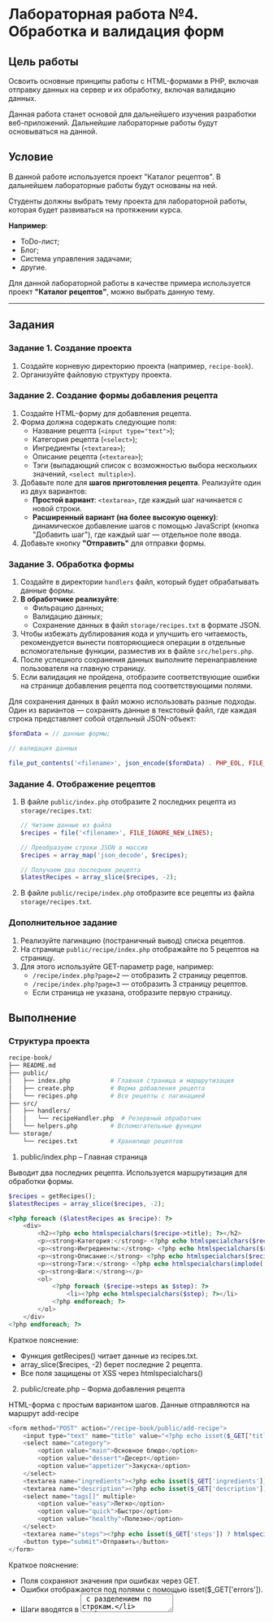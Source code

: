# Лабораторная работа №4. Обработка и валидация форм

## Цель работы

Освоить основные принципы работы с HTML-формами в PHP, включая отправку данных на сервер и их обработку, включая валидацию данных.

Данная работа станет основой для дальнейшего изучения разработки веб-приложений. Дальнейшие лабораторные работы будут основываться на данной.

## Условие

В данной работе используется проект "Каталог рецептов". В дальнейшем лабораторные работы будут основаны на ней.

Студенты должны выбрать тему проекта для лабораторной работы, которая будет развиваться на протяжении курса.

**Например**:

- ToDo-лист;
- Блог;
- Система управления задачами;
- другие.

Для данной лабораторной работы в качестве примера используется проект **"Каталог рецептов"**, можно выбрать данную тему.

---

## Задания

### Задание 1. Создание проекта

1. Создайте корневую директорию проекта (например, `recipe-book`).
2. Организуйте файловую структуру проекта.

### Задание 2. Создание формы добавления рецепта

1. Создайте HTML-форму для добавления рецепта.
2. Форма должна содержать следующие поля:
   - Название рецепта (`<input type="text">`);
   - Категория рецепта (`<select>`);
   - Ингредиенты (`<textarea>`);
   - Описание рецепта (`<textarea>`);
   - Тэги (выпадающий список с возможностью выбора нескольких значений, `<select multiple>`).
3. Добавьте поле для **шагов приготовления рецепта**. Реализуйте один из двух вариантов:
   - **Простой вариант**: `<textarea>`, где каждый шаг начинается с новой строки.
   - **Расширенный вариант (на более высокую оценку)**: динамическое добавление шагов с помощью JavaScript (кнопка "Добавить шаг"), где каждый шаг — отдельное поле ввода.
4. Добавьте кнопку **"Отправить"** для отправки формы.

### Задание 3. Обработка формы

1. Создайте в директории `handlers` файл, который будет обрабатывать данные формы.
2. **В обработчике реализуйте**:
   - Фильрацию данных;
   - Валидацию данных;
   - Сохранение данных в файл `storage/recipes.txt` в формате JSON.
3. Чтобы избежать дублирования кода и улучшить его читаемость, рекомендуется вынести повторяющиеся операции в отдельные вспомогательные функции, разместив их в файле `src/helpers.php`.
4. После успешного сохранения данных выполните перенаправление пользователя на главную страницу.
5. Если валидация не пройдена, отобразите соответствующие ошибки на странице добавления рецепта под соответствующими полями.

Для сохранения данных в файл можно использовать разные подходы. Один из вариантов — сохранять данные в текстовый файл, где каждая строка представляет собой отдельный JSON-объект:

```php
$formData = // данные формы;

// валидация данных

file_put_contents('<filename>', json_encode($formData) . PHP_EOL, FILE_APPEND);
```

### Задание 4. Отображение рецептов

1. В файле `public/index.php` отобразите 2 последних рецепта из `storage/recipes.txt`:

   ```php
   // Читаем данные из файла
   $recipes = file('<filename>', FILE_IGNORE_NEW_LINES);

   // Преобразуем строки JSON в массив
   $recipes = array_map('json_decode', $recipes);

   // Получаем два последних рецепта
   $latestRecipes = array_slice($recipes, -2);
   ```

2. В файле `public/recipe/index.php` отобразите все рецепты из файла `storage/recipes.txt`.

### Дополнительное задание

1. Реализуйте пагинацию (постраничный вывод) списка рецептов.
2. На странице `public/recipe/index.php` отображайте по 5 рецептов на страницу.
3. Для этого используйте GET-параметр page, например:
   - `/recipe/index.php?page=2` — отобразить 2 страницу рецептов.
   - `/recipe/index.php?page=3` — отобразить 3 страницу рецептов.
   - Если страница не указана, отобразите первую страницу.

## Выполнение

### Структура проекта

```sh
recipe-book/
├── README.md
├── public/
│   ├── index.php           # Главная страница и маршрутизация
│   ├── create.php          # Форма добавления рецепта
│   └── recipes.php         # Все рецепты с пагинацией
├── src/
│   ├── handlers/
│   │   └── recipeHandler.php  # Резервный обработчик
│   └── helpers.php         # Вспомогательные функции
└── storage/
    └── recipes.txt         # Хранилище рецептов
```

1. public/index.php – Главная страница

Выводит два последних рецепта. Используется маршрутизация для обработки формы.

```php
$recipes = getRecipes();
$latestRecipes = array_slice($recipes, -2);
```

```php
<?php foreach ($latestRecipes as $recipe): ?>
    <div>
        <h2><?php echo htmlspecialchars($recipe->title); ?></h2>
        <p><strong>Категория:</strong> <?php echo htmlspecialchars($recipe->category); ?></p>
        <p><strong>Ингредиенты:</strong> <?php echo htmlspecialchars($recipe->ingredients); ?></p>
        <p><strong>Описание:</strong> <?php echo htmlspecialchars($recipe->description); ?></p>
        <p><strong>Тэги:</strong> <?php echo htmlspecialchars(implode(', ', $recipe->tags)); ?></p>
        <p><strong>Шаги:</strong></p>
        <ol>
            <?php foreach ($recipe->steps as $step): ?>
                <li><?php echo htmlspecialchars($step); ?></li>
            <?php endforeach; ?>
        </ol>
    </div>
<?php endforeach; ?>
```

Краткое пояснение:

- Функция getRecipes() читает данные из recipes.txt.
- array_slice($recipes, -2) берет последние 2 рецепта.
- Все поля защищены от XSS через htmlspecialchars()

2. public/create.php – Форма добавления рецепта

HTML-форма с простым вариантом шагов. Данные отправляются на маршрут add-recipe

```php
<form method="POST" action="/recipe-book/public/add-recipe">
    <input type="text" name="title" value="<?php echo isset($_GET['title']) ? htmlspecialchars($_GET['title']) : ''; ?>">
    <select name="category">
        <option value="main">Основное блюдо</option>
        <option value="dessert">Десерт</option>
        <option value="appetizer">Закуска</option>
    </select>
    <textarea name="ingredients"><?php echo isset($_GET['ingredients']) ? htmlspecialchars($_GET['ingredients']) : ''; ?></textarea>
    <textarea name="description"><?php echo isset($_GET['description']) ? htmlspecialchars($_GET['description']) : ''; ?></textarea>
    <select name="tags[]" multiple>
        <option value="easy">Легко</option>
        <option value="quick">Быстро</option>
        <option value="healthy">Полезно</option>
    </select>
    <textarea name="steps"><?php echo isset($_GET['steps']) ? htmlspecialchars($_GET['steps']) : ''; ?></textarea>
    <button type="submit">Отправить</button>
</form>
```

Краткое пояснение:

- Поля сохраняют значения при ошибках через GET.
- Ошибки отображаются под полями с помощью isset($_GET['errors']).
- Шаги вводятся в <textarea> с разделением по строкам.

3. public/recipes.php – Все рецепты с пагинацией

Отображает все рецепты с пагинацией по 5 на страницу

```php
$recipes = getRecipes();
$perPage = 5;
$page = max(1, filter_input(INPUT_GET, 'page', FILTER_VALIDATE_INT) ?? 1);
$offset = ($page - 1) * $perPage;
$paginatedRecipes = array_slice($recipes, $offset, $perPage);
$totalPages = ceil(count($recipes) / $perPage);
```

Краткое пояснение:

- getRecipes() возвращает все рецепты.
- Пагинация через $offset и $perPage.
- Навигация реализована через ссылки с GET-параметром page

4. public/index.php (обработка формы) – Обработка данных

Обрабатывает данные формы на маршруте add-recipe.

```php
$data = [
    'title' => filter_input(INPUT_POST, 'title', FILTER_SANITIZE_SPECIAL_CHARS),
    'category' => filter_input(INPUT_POST, 'category', FILTER_SANITIZE_SPECIAL_CHARS),
    'ingredients' => filter_input(INPUT_POST, 'ingredients', FILTER_SANITIZE_SPECIAL_CHARS),
    'description' => filter_input(INPUT_POST, 'description', FILTER_SANITIZE_SPECIAL_CHARS),
    'tags' => filter_input(INPUT_POST, 'tags', FILTER_SANITIZE_SPECIAL_CHARS, FILTER_REQUIRE_ARRAY) ?? [],
    'steps' => filter_input(INPUT_POST, 'steps', FILTER_SANITIZE_SPECIAL_CHARS),
    'created_at' => date('Y-m-d H:i:s')
];
if (empty($data['title'])) $errors['title'] = 'Название обязательно';
if (empty($data['ingredients'])) $errors['ingredients'] = 'Ингредиенты обязательны';
if (!empty($errors)) {
    $query = http_build_query(['errors' => $errors, /* ... */]);
    header("Location: /recipe-book/public/create.php?$query");
    exit;
}
$data['steps'] = array_filter(explode("\n", trim($data['steps'])));
file_put_contents('../storage/recipes.txt', json_encode($data) . PHP_EOL, FILE_APPEND);
header('Location: /recipe-book/public/index.php');
```

Краткое пояснение:

- Фильтрация через FILTER_SANITIZE_SPECIAL_CHARS.
- Валидация проверяет обязательные поля.
- Шаги разбиваются на массив через explode()

5. src/helpers.php – Вспомогательные функции

```php
function getRecipes() {
    $file = __DIR__ . '/../storage/recipes.txt';
    if (!file_exists($file)) return [];
    $lines = file($file, FILE_IGNORE_NEW_LINES | FILE_SKIP_EMPTY_LINES);
    return array_map('json_decode', $lines);
}
```

Краткое пояснение:

- Читает строки из файла и декодирует их в объекты.
- Возвращает массив рецептов

6. storage/recipes.txt – Хранилище рецептов

```sh
{"title":"Тест","category":"main","ingredients":"Мука","description":"Тест","tags":["easy"],"steps":["Шаг 1"],"created_at":"2025-03-30 12:00:00"}
```

Результат:

- Основная страница: Отображает 2 последних рецепта с полными данными.
- Страница добавления рецепта: Форма с валидацией и отображением ошибок.
- Страница со всеми рецептами: Пагинация по 5 рецептов

### Контрольные вопросы

1. Какие методы HTTP применяются для отправки данных формы?

GET — данные в URL, для запросов.
POST — данные в теле запроса, для отправки форм (используется в проекте).
2. Что такое валидация и чем она отличается от фильтрации?

Валидация — проверка данных на корректность (например, пустота).
Фильтрация — очистка данных (например, от спецсимволов). В проекте: валидация — empty(), фильтрация — FILTER_SANITIZE_SPECIAL_CHARS.
3. Какие функции PHP используются для фильтрации данных?

filter_input(), htmlspecialchars() (вывода), trim() (в explode()).

### Вывод

Реализован проект "Каталог рецептов" на PHP.

Освоены работа с формами, фильтрация через filter_input(), валидация, сохранение в JSON и пагинация.

Код структурирован, готов к дальнейшему развитию.

## Библиография

1. Официальная документация PHP: [https://www.php.net/manual/ru/](https://www.php.net/manual/ru/)
2. Работа с массивами в PHP: [https://www.php.net/manual/ru/language.types.array.php](https://www.php.net/manual/ru/language.types.array.php)
3. Работа с файлами в PHP: [https://www.php.net/manual/ru/function.file.php](https://www.php.net/manual/ru/function.file.php)